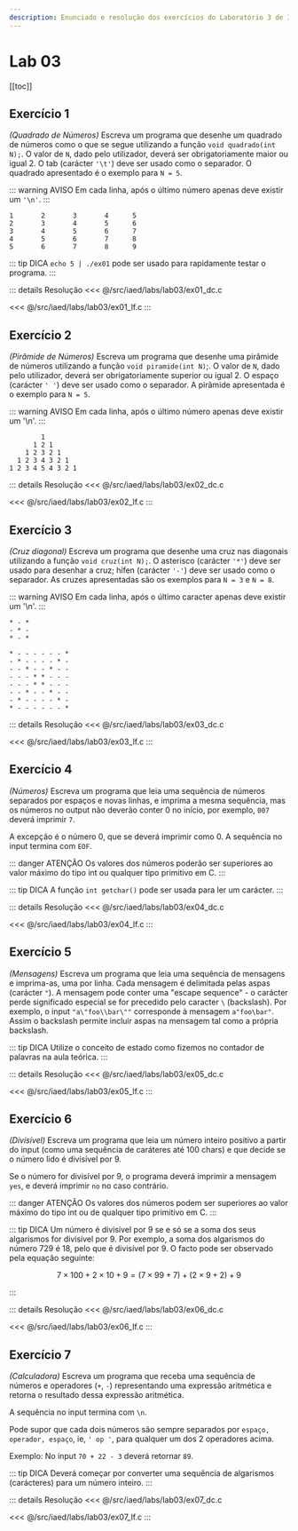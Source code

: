 ```yaml
---
description: Enunciado e resolução dos exercícios do Laboratório 3 de IAED
---
```


# Lab 03

[[toc]]

## Exercício 1

_(Quadrado de Números)_ Escreva um programa que desenhe um quadrado de números como o que se segue utilizando a função `void quadrado(int N);`.
O valor de `N`, dado pelo utilizador, deverá ser obrigatoriamente maior ou igual 2. O tab (carácter `'\t'`) deve ser usado como o separador.
O quadrado apresentado é o exemplo para `N = 5`.

::: warning AVISO
Em cada linha, após o último número apenas deve existir um `'\n'`.
:::

```
1       2       3       4      5
2       3       4       5      6
3       4       5       6      7
4       5       6       7      8
5       6       7       8      9
```

::: tip DICA
`echo 5 | ./ex01` pode ser usado para rapidamente testar o programa.
:::

::: details Resolução
<code-group>
<code-block
title="Diogo Correia">
<<< @/src/iaed/labs/lab03/ex01_dc.c
</code-block>

<code-block
title="Luís Fonseca">
<<< @/src/iaed/labs/lab03/ex01_lf.c
</code-block>
</code-group>
:::

## Exercício 2

_(Pirâmide de Números)_ Escreva um programa que desenhe uma pirâmide de números utilizando a função `void piramide(int N)`;. O valor de `N`, dado pelo utilizador, deverá ser obrigatoriamente superior ou igual 2. O espaço (carácter `' '`) deve ser usado como o separador. A pirâmide apresentada é o exemplo para `N = 5`.

::: warning AVISO
Em cada linha, após o último número apenas deve existir um '\n'.
:::

```
        1
      1 2 1
    1 2 3 2 1
  1 2 3 4 3 2 1
1 2 3 4 5 4 3 2 1
```

::: details Resolução
<code-group>
<code-block
title="Diogo Correia">
<<< @/src/iaed/labs/lab03/ex02_dc.c
</code-block>

<code-block
title="Luís Fonseca">
<<< @/src/iaed/labs/lab03/ex02_lf.c
</code-block>
</code-group>
:::

## Exercício 3

_(Cruz diagonal)_ Escreva um programa que desenhe uma cruz nas diagonais utilizando a função `void cruz(int N);`. O asterisco (carácter `'*'`) deve ser usado para desenhar a cruz; hífen (carácter `'-'`) deve ser usado como o separador. As cruzes apresentadas são os exemplos para `N = 3` e `N = 8`.

::: warning AVISO
Em cada linha, após o último caracter apenas deve existir um '\n'.
:::

```
* - *
- * -
* - *
```

```
* - - - - - - *
- * - - - - * -
- - * - - * - -
- - - * * - - -
- - - * * - - -
- - * - - * - -
- * - - - - * -
* - - - - - - *
```

::: details Resolução
<code-group>
<code-block
title="Diogo Correia">
<<< @/src/iaed/labs/lab03/ex03_dc.c
</code-block>

<code-block
title="Luís Fonseca">
<<< @/src/iaed/labs/lab03/ex03_lf.c
</code-block>
</code-group>
:::

## Exercício 4

_(Números)_ Escreva um programa que leia uma sequência de números separados por espaços e novas linhas, e imprima a mesma sequência, mas os números no output não deverão conter 0 no início, por exemplo, `007` deverá imprimir `7`.

A excepção é o número 0, que se deverá imprimir como 0. A sequência no input termina com `EOF`.

::: danger ATENÇÃO
Os valores dos números poderão ser superiores ao valor máximo do tipo int ou qualquer tipo primitivo em C.
:::

::: tip DICA
A função `int getchar()` pode ser usada para ler um carácter.
:::

::: details Resolução
<code-group>
<code-block
title="Diogo Correia">
<<< @/src/iaed/labs/lab03/ex04_dc.c
</code-block>

<code-block
title="Luís Fonseca">
<<< @/src/iaed/labs/lab03/ex04_lf.c
</code-block>
</code-group>
:::

## Exercício 5

_(Mensagens)_ Escreva um programa que leia uma sequência de mensagens e imprima-as, uma por linha. Cada mensagem é delimitada pelas aspas (carácter `"`). A mensagem pode conter uma "escape sequence" - o carácter perde significado especial se for precedido pelo caracter `\` (backslash). Por exemplo, o input `"a\"foo\\bar\""` corresponde à mensagem `a"foo\bar"`. Assim o backslash permite incluir aspas na mensagem tal como a própria backslash.

::: tip DICA
Utilize o conceito de estado como fizemos no contador de palavras na aula teórica.
:::

::: details Resolução
<code-group>
<code-block
title="Diogo Correia">
<<< @/src/iaed/labs/lab03/ex05_dc.c
</code-block>

<code-block
title="Luís Fonseca">
<<< @/src/iaed/labs/lab03/ex05_lf.c
</code-block>
</code-group>
:::

## Exercício 6

_(Divisível)_ Escreva um programa que leia um número inteiro positivo a partir do input (como uma sequência de caráteres até 100 chars) e que decide se o número lido é divisível por 9.

Se o número for divisível por 9, o programa deverá imprimir a mensagem `yes`, e deverá imprimir `no` no caso contrário.

::: danger ATENÇÃO
Os valores dos números podem ser superiores ao valor máximo do tipo int ou de qualquer tipo primitivo em C.
:::

::: tip DICA
Um número é divisível por 9 se e só se a soma dos seus algarismos for divisível por 9. Por exemplo, a soma dos algarismos do número 729 é 18, pelo que é divisível por 9. O facto pode ser observado pela equação seguinte:

$$
7 \times 100 + 2 \times 10 + 9 = (7 \times 99 + 7) + (2 \times 9 + 2) + 9
$$

:::

::: details Resolução
<code-group>
<code-block
title="Diogo Correia">
<<< @/src/iaed/labs/lab03/ex06_dc.c
</code-block>

<code-block
title="Luís Fonseca">
<<< @/src/iaed/labs/lab03/ex06_lf.c
</code-block>
</code-group>
:::

## Exercício 7

_(Calculadora)_ Escreva um programa que receba uma sequência de números e operadores (`+`, `-`) representando uma expressão aritmética e retorna o resultado dessa expressão aritmética.

A sequência no input termina com `\n`.

Pode supor que cada dois números são sempre separados por `espaço, operador, espaço`, ie, `' op '`, para qualquer um dos 2 operadores acima.

Exemplo: No input `70 + 22 - 3` deverá retornar `89`.

::: tip DICA
Deverá começar por converter uma sequência de algarismos (carácteres) para um número inteiro.
:::

::: details Resolução
<code-group>
<code-block
title="Diogo Correia">
<<< @/src/iaed/labs/lab03/ex07_dc.c
</code-block>

<code-block
title="Luís Fonseca">
<<< @/src/iaed/labs/lab03/ex07_lf.c
</code-block>
</code-group>
:::
